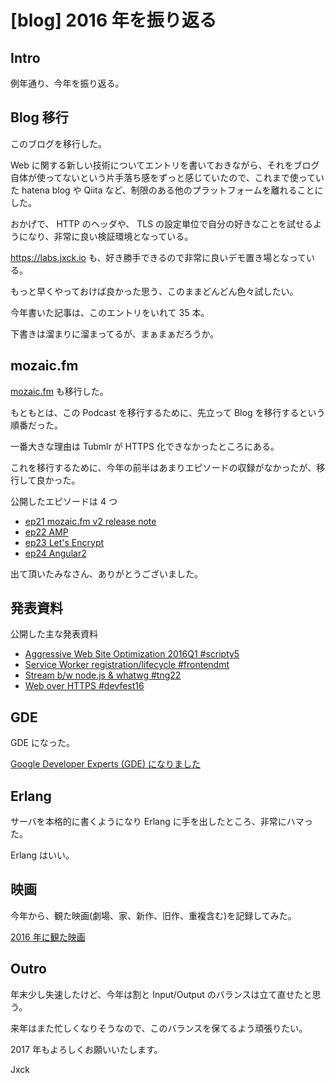 # [blog] 2016 年を振り返る

## Intro

例年通り、今年を振り返る。


## Blog 移行

このブログを移行した。

Web に関する新しい技術についてエントリを書いておきながら、それをブログ自体が使ってないという片手落ち感をずっと感じていたので、これまで使っていた hatena blog や Qiita など、制限のある他のプラットフォームを離れることにした。

おかげで、 HTTP のヘッダや、 TLS の設定単位で自分の好きなことを試せるようになり、非常に良い検証環境となっている。

<https://labs.jxck.io> も、好き勝手できるので非常に良いデモ置き場となっている。

もっと早くやっておけば良かった思う、このままどんどん色々試したい。

今年書いた記事は、このエントリをいれて 35 本。

下書きは溜まりに溜まってるが、まぁまぁだろうか。


## mozaic.fm

[mozaic.fm](https://mozaic.fm) も移行した。

もともとは、この Podcast を移行するために、先立って Blog を移行するという順番だった。

一番大きな理由は Tubmlr が HTTPS 化できなかったところにある。

これを移行するために、今年の前半はあまりエピソードの収録がなかったが、移行して良かった。

公開したエピソードは 4 つ

- [ep21 mozaic.fm v2 release note](https://mozaic.fm/episodes/21/mozaic-v2-release.html)
- [ep22 AMP](https://mozaic.fm/episodes/22/amp.html)
- [ep23 Let's Encrypt](https://mozaic.fm/episodes/23/lets-encrypt.html)
- [ep24 Angular2](https://mozaic.fm/episodes/24/angular2.html)

出て頂いたみなさん、ありがとうございました。


## 発表資料

公開した主な発表資料

- [Aggressive Web Site Optimization 2016Q1  #scripty5](https://speakerdeck.com/jxck/aggressive-web-site-optimization-2016q1)
- [Service Worker registration/lifecycle  #frontendmt](https://speakerdeck.com/jxck/service-worker-registration-and-lifecycle)
- [Stream b/w node.js & whatwg  #tng22](https://speakerdeck.com/jxck/stream-between-nodejs-and-whatwg)
- [Web over HTTPS  #devfest16](https://speakerdeck.com/jxck/web-over-https)


## GDE

GDE になった。

[Google Developer Experts (GDE) になりました](https://blog.jxck.io/entries/2016-08-30/be-a-google-developer-experts.html)


## Erlang

サーバを本格的に書くようになり Erlang に手を出したところ、非常にハマった。

Erlang はいい。


## 映画

今年から、観た映画(劇場、家、新作、旧作、重複含む)を記録してみた。

[2016 年に観た映画](https://gist.github.com/Jxck/85722216061b79b67e97)


## Outro

年末少し失速したけど、今年は割と Input/Output のバランスは立て直せたと思う。

来年はまた忙しくなりそうなので、このバランスを保てるよう頑張りたい。

2017 年もよろしくお願いいたします。

Jxck

